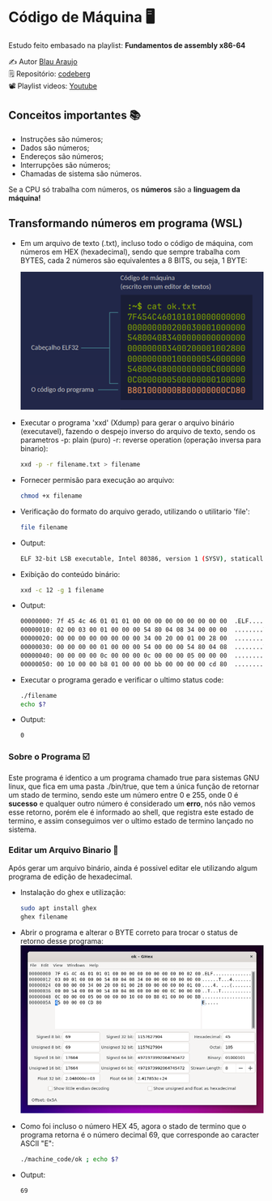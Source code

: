 # Código de Máquina 🖥️

Estudo feito embasado na playlist: **Fundamentos de assembly x86-64**<br>

✍️ Autor [Blau Araujo](https://codeberg.org/blau_araujo)<br>
🗒️ Repositório: [codeberg](https://codeberg.org/blau_araujo/assembly-nasm-x86_64/src/branch/main/pdf/aula01.pdf)<br>
📽️ Playlist videos: [Youtube](https://www.youtube.com/watch?v=Ej6U-qk0bdE&list=PLXoSGejyuQGohd0arC7jRBqVdQqf5GqKJ) 

## Conceitos importantes :books:
- Instruções são números;
- Dados são números;
- Endereços são números;
- Interrupções são números;
- Chamadas de sistema são números.
  
Se a CPU só trabalha com números, os **números** são a **linguagem da máquina!**

## Transformando números em programa (WSL)
- Em um arquivo de texto (.txt), incluso todo o código de máquina, com números em HEX (hexadecimal), sendo que sempre trabalha com BYTES, cada 2 números são equivalentes a 8 BITS, ou seja, 1 BYTE:

    ![Codigo de máquina](machine_code.png)
- Executar o programa 'xxd' (Xdump) para gerar o arquivo binário (executavel), fazendo o despejo inverso do arquivo de texto, sendo os parametros -p: plain (puro) -r: reverse operation (operação inversa para binario):
    ```bash
    xxd -p -r filename.txt > filename
    ```
- Fornecer permisão para execução ao arquivo:
    ```bash
    chmod +x filename
    ```
- Verificação do formato do arquivo gerado, utilizando o utilitario 'file':
    ```bash
    file filename
    ```
- Output:
    ```bash
    ELF 32-bit LSB executable, Intel 80386, version 1 (SYSV), statically linked, no section header
    ```
- Exibição do conteúdo binário:
    ```bash
    xxd -c 12 -g 1 filename
    ```
- Output:
    ```bash
    00000000: 7f 45 4c 46 01 01 01 00 00 00 00 00 00 00 00 00  .ELF............
    00000010: 02 00 03 00 01 00 00 00 54 80 04 08 34 00 00 00  ........T...4...
    00000020: 00 00 00 00 00 00 00 00 34 00 20 00 01 00 28 00  ........4. ...(.
    00000030: 00 00 00 00 01 00 00 00 54 00 00 00 54 80 04 08  ........T...T...
    00000040: 00 00 00 00 0c 00 00 00 0c 00 00 00 05 00 00 00  ................
    00000050: 00 10 00 00 b8 01 00 00 00 bb 00 00 00 00 cd 80  ................
    ```
- Executar o programa gerado e verificar o ultimo status code:
    ```bash
    ./filename
    echo $?
    ```
- Output:
    ```bash
    0
    ```

### Sobre o Programa :ballot_box_with_check:
Este programa é identico a um programa chamado true para sistemas GNU linux, que fica em uma pasta ./bin/true, que tem a única função de retornar um stado de termino, sendo este um número entre 0 e 255, onde 0 é **sucesso** e qualquer outro número é considerado um **erro**, nós não vemos esse retorno, porém ele é informado ao shell, que registra este estado de termino, e assim conseguimos ver o ultimo estado de termino lançado no sistema.

### Editar um Arquivo Binario 🔢
Após gerar um arquivo binário, ainda é possivel editar ele utilizando algum programa de edição de hexadecimal.

- Instalação do ghex e utilização:
  ```bash
  sudo apt install ghex
  ghex filename
  ```
- Abrir o programa e alterar o BYTE correto para trocar o status de retorno desse programa:
    ![ghex](ghex.png)

- Como foi incluso o número HEX 45, agora o stado de termino que o programa retorna é o número decimal 69, que corresponde ao caracter ASCII "E":
   ```bash
   ./machine_code/ok ; echo $?
   ```
- Output:
    ```bash
    69
    ```